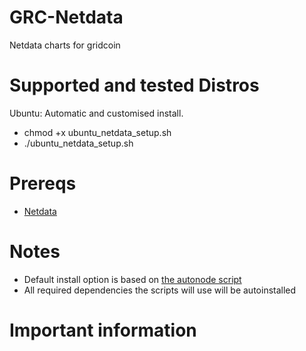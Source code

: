 # GRC-Netdata
Netdata charts for gridcoin

# Supported and tested Distros
Ubuntu: Automatic and customised install.
* chmod +x ubuntu_netdata_setup.sh
* ./ubuntu_netdata_setup.sh

# Prereqs
* [Netdata](https://github.com/firehol/netdata/wiki/Installation)

# Notes
* Default install option is based on [the autonode script](https://github.com/gridcoin-community/Autonode/blob/master/GridcoinAutoNode.sh)
* All required dependencies the scripts will use will be autoinstalled

# Important information
